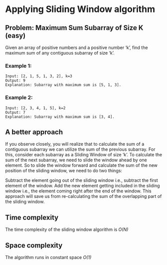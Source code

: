 # Applying Sliding Window algorithm

## Problem: Maximum Sum Subarray of Size K (easy)
Given an array of positive numbers and a positive number ‘k’, find the maximum sum of any contiguous subarray of size ‘k’.

### Example 1:
```
Input: [2, 1, 5, 1, 3, 2], k=3 
Output: 9
Explanation: Subarray with maximum sum is [5, 1, 3].
```

### Example 2:
```
Input: [2, 3, 4, 1, 5], k=2 
Output: 7
Explanation: Subarray with maximum sum is [3, 4].
```

## A better approach
If you observe closely, you will realize that to calculate the sum of a contiguous subarray we can utilize the sum of the previous subarray. For this, consider each subarray as a Sliding Window of size ‘k’. To calculate the sum of the next subarray, we need to slide the window ahead by one element. So to slide the window forward and calculate the sum of the new position of the sliding window, we need to do two things:

Subtract the element going out of the sliding window i.e., subtract the first element of the window.
Add the new element getting included in the sliding window i.e., the element coming right after the end of the window.
This approach will save us from re-calculating the sum of the overlapping part of the sliding window. 

## Time complexity
The time complexity of the sliding window algorithm is _O(N)_

## Space complexity
The algorithm runs in constant space _O(1)_
